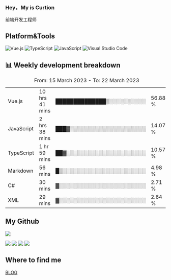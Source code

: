 ### Hey，My is Curtion
前端开发工程师
## Platform&Tools

![Vue.js](https://img.shields.io/badge/-Vue.js-4FC08D?style=flat-square&logo=Vue.js&logoColor=white)
![TypeScript](https://img.shields.io/badge/-TypeScript-007ACC?style=flat-square&logo=typescript&logoColor=white)
![JavaScript](https://img.shields.io/badge/-JavaScript-F7DF1E?style=flat-square&logo=javascript&logoColor=black)
![Visual Studio Code](https://img.shields.io/badge/-VSCode-007ACC?style=flat-square&logo=Visual-Studio-Code&logoColor=white)

## 📊 Weekly development breakdown

<!--START_SECTION:waka-->

<table><caption>From: 15 March 2023 - To: 22 March 2023</caption><tr><td>Vue.js</td><td>10 hrs 41 mins</td><td>██████████████▒░░░░░░░░░░</td><td>56.88 %</td></tr><tr><td>JavaScript</td><td>2 hrs 38 mins</td><td>███▓░░░░░░░░░░░░░░░░░░░░░</td><td>14.07 %</td></tr><tr><td>TypeScript</td><td>1 hr 59 mins</td><td>██▓░░░░░░░░░░░░░░░░░░░░░░</td><td>10.57 %</td></tr><tr><td>Markdown</td><td>56 mins</td><td>█▒░░░░░░░░░░░░░░░░░░░░░░░</td><td>4.98 %</td></tr><tr><td>C#</td><td>30 mins</td><td>▓░░░░░░░░░░░░░░░░░░░░░░░░</td><td>2.71 %</td></tr><tr><td>XML</td><td>29 mins</td><td>▓░░░░░░░░░░░░░░░░░░░░░░░░</td><td>2.64 %</td></tr></table>

<!--END_SECTION:waka-->

## My Github

![](http://github-profile-summary-cards.vercel.app/api/cards/profile-details?username=curtion&theme=nord_bright)

![](http://github-profile-summary-cards.vercel.app/api/cards/stats?username=curtion&theme=nord_bright)
![](http://github-profile-summary-cards.vercel.app/api/cards/productive-time?username=curtion&theme=nord_bright&utcOffset=8)
![](http://github-profile-summary-cards.vercel.app/api/cards/repos-per-language?username=curtion&theme=nord_bright)
![](http://github-profile-summary-cards.vercel.app/api/cards/most-commit-language?username=curtion&theme=nord_bright)

## Where to find me

[BLOG](https://blog.3gxk.net)
